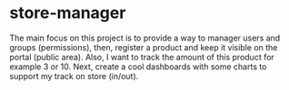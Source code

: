 # store-manager
The main focus on this project is to provide a way to manager users and groups (permissions), then, register a product and keep it visible on the portal (public area). Also, I want to track the amount of this product for example 3 or 10. Next, create a cool dashboards with some charts to support my track on store (in/out).
